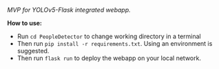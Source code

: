 *MVP for YOLOv5-Flask integrated webapp.*

**How to use:**
- Run `cd PeopleDetector` to change working directory in a terminal
- Then run `pip install -r requirements.txt`. Using an environment is suggested.
- Then run `flask run` to deploy the webapp on your local network.

